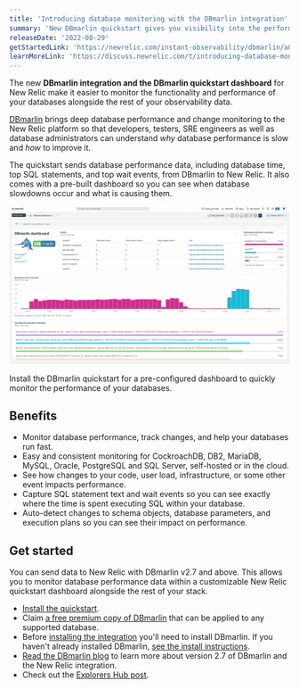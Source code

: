 ```yaml
---
title: 'Introducing database monitoring with the DBmarlin integration'
summary: 'New DBmarlin quickstart gives you visibility into the performance of your databases such as Oracle, MySQL, Postgres, SQL Server, Db2, CockroachDB, and more.'
releaseDate: '2022-08-29'
getStartedLink: 'https://newrelic.com/instant-observability/dbmarlin/a0daa1f8-99de-41ba-b7cb-7dd87c1bf7f2'
learnMoreLink: 'https://discuss.newrelic.com/t/introducing-database-monitoring-with-the-dbmarlin-integration/189202'
---
```


The new **DBmarlin integration and the DBmarlin quickstart dashboard** for New Relic make it easier to monitor the functionality and performance of your databases alongside the rest of your observability data. 

[DBmarlin](https://www.dbmarlin.com/) brings deep database performance and change monitoring to the New Relic platform so that developers, testers, SRE engineers as well as database administrators can understand *why* database performance is slow and *how* to improve it.

The quickstart sends database performance data, including database time, top SQL statements, and top wait events, from DBmarlin to New Relic. It also comes with a pre-built dashboard so you can see when database slowdowns occur and what is causing them.

![DBmarlin quickstart dashboard](./images/dbmarlin_dashboard.webp "A screenshot that shows the DBmarlin quickstart dashboard in New Relic.")

<figcaption>Install the DBmarlin quickstart for a pre-configured dashboard to quickly monitor the performance of your databases.</figcaption>

## Benefits

* Monitor database performance, track changes, and help your databases run fast.
* Easy and consistent monitoring for CockroachDB, DB2, MariaDB, MySQL, Oracle, PostgreSQL and SQL Server, self-hosted or in the cloud. 
* See how changes to your code, user load, infrastructure, or some other event impacts performance.
* Capture SQL statement text and wait events so you can see exactly where the time is spent executing SQL within your database. 
* Auto-detect changes to schema objects, database parameters, and execution plans so you can see their impact on performance.

## Get started

You can send data to New Relic with DBmarlin v2.7 and above. This allows you to monitor database performance data within a customizable New Relic quickstart dashboard alongside the rest of your stack.

* [Install the quickstart](https://newrelic.com/instant-observability/dbmarlin/a0daa1f8-99de-41ba-b7cb-7dd87c1bf7f2).
* Claim [a free premium copy of DBmarlin](https://www.dbmarlin.com/new-relic-offer) that can be applied to any supported database.
* Before [installing the integration](https://docs.dbmarlin.com/docs/integrations/newrelic/) you'll need to install DBmarlin. If you haven't already installed DBmarlin, [see the install instructions](https://docs.dbmarlin.com/docs/Getting-Started/hardware-requirements).
* [Read the DBmarlin blog](https://www.dbmarlin.com/blog/2022-07-29-dbmarlin-v2-7-0-released) to learn more about version 2.7 of DBmarlin and the New Relic integration.
* Check out the [Explorers Hub post](https://discuss.newrelic.com/t/introducing-database-monitoring-with-the-dbmarlin-integration/189202).
